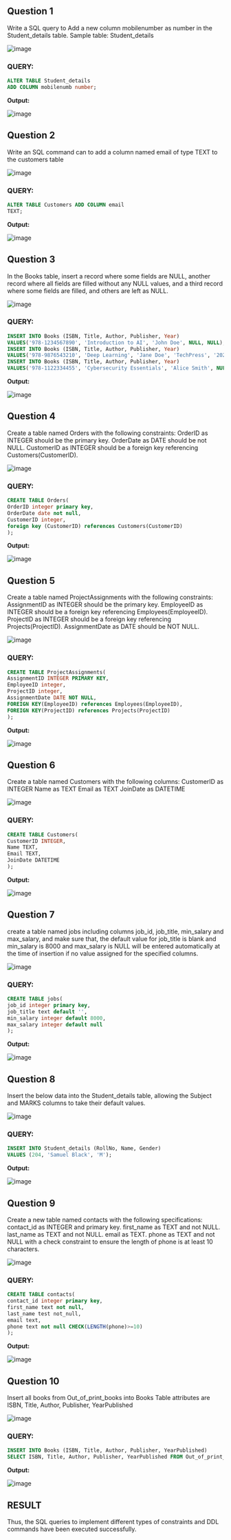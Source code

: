 **Question 1**
--
Write a SQL query to Add a new column mobilenumber as number in the Student_details table.
Sample table: Student_details

![image](https://github.com/user-attachments/assets/50b82986-2ad7-4c52-9270-69b0dfdab1d7)

### QUERY:
```sql
ALTER TABLE Student_details
ADD COLUMN mobilenumb number;

```
**Output:**

![image](https://github.com/user-attachments/assets/b7d633f4-11a1-4634-9810-ba9ca1545810)

**Question 2**
---
Write an SQL command can to add a column named email of type TEXT to the customers table

![image](https://github.com/user-attachments/assets/765b9980-e7aa-4b86-925f-5b8b1d5de207)

### QUERY:
```sql
ALTER TABLE Customers ADD COLUMN email
TEXT;
```
**Output:**

![image](https://github.com/user-attachments/assets/9d822908-7fe8-4571-8152-fcd79766221c)

**Question 3**
---
In the Books table, insert a record where some fields are NULL, another record where all fields are filled without any NULL values, and a third record where some fields are filled, and others are left as NULL.

![image](https://github.com/user-attachments/assets/26f29b71-4358-4d60-8283-dd55aaf19ab6)

### QUERY:
```sql
INSERT INTO Books (ISBN, Title, Author, Publisher, Year)
VALUES('978-1234567890', 'Introduction to AI', 'John Doe', NULL, NULL);
INSERT INTO Books (ISBN, Title, Author, Publisher, Year)
VALUES('978-9876543210', 'Deep Learning', 'Jane Doe', 'TechPress', '2022');
INSERT INTO Books (ISBN, Title, Author, Publisher, Year)
VALUES('978-1122334455', 'Cybersecurity Essentials', 'Alice Smith', NULL, 2021);
```

**Output:**

![image](https://github.com/user-attachments/assets/46a9de97-049b-475f-99f5-77ef4cf27250)

**Question 4**
---
Create a table named Orders with the following constraints:
OrderID as INTEGER should be the primary key.
OrderDate as DATE should be not NULL.
CustomerID as INTEGER should be a foreign key referencing Customers(CustomerID).

![image](https://github.com/user-attachments/assets/79f19da6-5183-4315-974e-6188807f3acd)

### QUERY:
```sql
CREATE TABLE Orders(
OrderID integer primary key,
OrderDate date not null,
CustomerID integer,
foreign key (CustomerID) references Customers(CustomerID)
);
```
**Output:**

![image](https://github.com/user-attachments/assets/932d1b23-d8c0-47c4-8433-c6e30bd58655)

**Question 5**
---
Create a table named ProjectAssignments with the following constraints:
AssignmentID as INTEGER should be the primary key.
EmployeeID as INTEGER should be a foreign key referencing Employees(EmployeeID).
ProjectID as INTEGER should be a foreign key referencing Projects(ProjectID).
AssignmentDate as DATE should be NOT NULL.

![image](https://github.com/user-attachments/assets/cd4bd594-a57d-46c8-9ffe-a44db3f4a9c3)

### QUERY:
```sql
CREATE TABLE ProjectAssignments(
AssignmentID INTEGER PRIMARY KEY,
EmployeeID integer,
ProjectID integer,
AssignmentDate DATE NOT NULL,
FOREIGN KEY(EmployeeID) references Employees(EmployeeID),
FOREIGN KEY(ProjectID) references Projects(ProjectID)
);
```
**Output:**

![image](https://github.com/user-attachments/assets/8e5252ac-9406-437a-a010-6f569a45cb73)

**Question 6**
---
Create a table named Customers with the following columns:
CustomerID as INTEGER
Name as TEXT
Email as TEXT
JoinDate as DATETIME

![image](https://github.com/user-attachments/assets/8cc3b9a0-c44c-475a-bacb-d7ea36887df8)

### QUERY:
```sql
CREATE TABLE Customers(
CustomerID INTEGER,
Name TEXT,
Email TEXT,
JoinDate DATETIME
);
```
**Output:**

![image](https://github.com/user-attachments/assets/246efdb1-9d9b-4850-865a-5a1cdb28c8ad)

**Question 7**
---
create a table named jobs including columns job_id, job_title, min_salary and max_salary, and make sure that, the default value for job_title is blank and min_salary is 8000 and max_salary is NULL will be entered automatically at the time of insertion if no value assigned for the specified columns.

![image](https://github.com/user-attachments/assets/40556e99-9a5b-4edf-aa84-61f69b995bdb)

### QUERY:
```sql
CREATE TABLE jobs(
job_id integer primary key,
job_title text default '',
min_salary integer default 8000,
max_salary integer default null
);
```

**Output:**

![image](https://github.com/user-attachments/assets/3547b5dd-501f-4f67-942e-3104a4991858)

**Question 8**
---
Insert the below data into the Student_details table, allowing the Subject and MARKS columns to take their default values.

![image](https://github.com/user-attachments/assets/5ca1ff91-7c4e-4820-8934-75d699db2ea8)

### QUERY:
```sql
INSERT INTO Student_details (RollNo, Name, Gender)
VALUES (204, 'Samuel Black', 'M');
```
**Output:**

![image](https://github.com/user-attachments/assets/96a7acdb-8a85-4519-9c67-dacac216f656)

**Question 9**
---
Create a new table named contacts with the following specifications:
contact_id as INTEGER and primary key.
first_name as TEXT and not NULL.
last_name as TEXT and not NULL.
email as TEXT.
phone as TEXT and not NULL with a check constraint to ensure the length of phone is at least 10 characters.

![image](https://github.com/user-attachments/assets/4bca0ac5-1898-4645-8aad-08e96dc088ce)

### QUERY:
```sql
CREATE TABLE contacts(
contact_id integer primary key,
first_name text not null,
last_name test not_null,
email text,
phone text not null CHECK(LENGTH(phone)>=10)
);
```
**Output:**

![image](https://github.com/user-attachments/assets/8e09150c-4805-424f-a36e-8feb215ce707)

**Question 10**
---
Insert all books from Out_of_print_books into Books
Table attributes are ISBN, Title, Author, Publisher, YearPublished

![image](https://github.com/user-attachments/assets/96c1870f-477a-4131-a9ac-390264771d2f)

### QUERY:
```sql
INSERT INTO Books (ISBN, Title, Author, Publisher, YearPublished)
SELECT ISBN, Title, Author, Publisher, YearPublished FROM Out_of_print_books;
```
**Output:**

![image](https://github.com/user-attachments/assets/79de5057-4c64-41bf-bc74-6b45c33afad0)

## RESULT
Thus, the SQL queries to implement different types of constraints and DDL commands have been executed successfully.
